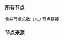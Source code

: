 ### 所有节点
合并节点总数: `1413`
[节点链接](https://raw.githubusercontent.com/rzhy1/11/master/sub/sub_merge_base64.txt)

### 节点来源
